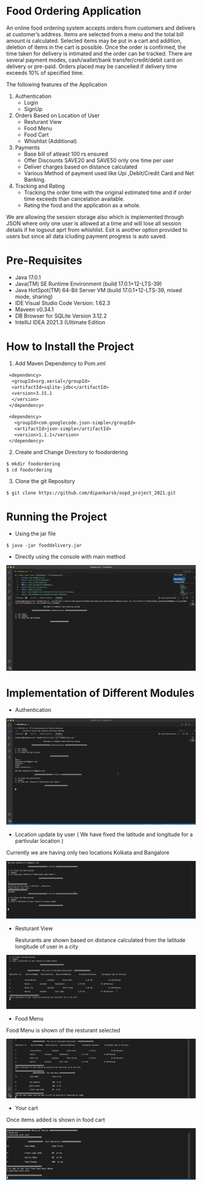 # Food Ordering Application 

An online food ordering system accepts orders from customers and delivers at customer’s
address. Items are selected from a menu and the total bill amount is calculated. Selected items
may be put in a cart and addition, deletion of items in the cart is possible. Once the order is
confirmed, the time taken for delivery is intimated and the order can be tracked. There are
several payment modes, cash/wallet/bank transfer/credit/debit card on delivery or pre-paid.
Orders placed may be cancelled if delivery time exceeds 10% of specified time.

The following features of the Application

1. Authentication
   - Login
   - SignUp
2. Orders Based on Location of User
   - Resturant View
   - Food Menu
   - Food Cart
   - Whishlist (Additional)
3. Payments
   - Base bill of atleast 100 rs ensured
   - Offer Discounts SAVE20 and SAVE50 only one time per user
   - Deliver charges based on distance calculated
   - Various Method of payment used like Upi ,Debit/Credit Card and Net Banking.
4. Tracking and Rating
   - Tracking the order time with the original estimated time and if order time exceeds than cancelation available.
   - Rating the food and the application as a whole.

We are allowing the session storage also which is implemented through JSON where only one user is allowed at a time and will lose all session details if he logsout aprt from whishlist. Exit is another option provided to users but since all data icluding payment progress is auto saved.

# Pre-Requisites

  - Java 17.0.1
  - Java(TM) SE Runtime Environment (build 17.0.1+12-LTS-39)
  - Java HotSpot(TM) 64-Bit Server VM (build 17.0.1+12-LTS-39, mixed mode, sharing)
  - IDE Visual Studio Code Version: 1.62.3
  - Maveen v0.34.1
  - DB Browser for SQLite Version 3.12.2
  - IntelliJ IDEA 2021.3 (Ultimate Edition


# How to Install the Project

 1. Add Maven Dependency to Pom.xml
 ```
  <dependency>
   <groupId>org.xerial</groupId>
   <artifactId>sqlite-jdbc</artifactId>
   <version>3.15.1
   </version>
  </dependency>
 ```
 ``` 
  <dependency>
	<groupId>com.googlecode.json-simple</groupId>
	<artifactId>json-simple</artifactId>
	<version>1.1.1</version>
  </dependency>
 ```
 2. Create and Change Directory to foodordering
 ```
 $ mkdir foodordering
 $ cd foodordering
 ```
 3. Clone the git Repository
 ```
 $ git clone https://github.com/dipankarsk/oopd_project_2021.git
```
# Running the Project

- Using the jar file
```
$ java -jar fooddelivery.jar
```
- Directly using the console with main method


<img src="/resources/1.png"/>

# Implementation of Different Modules

- Authentication
 
 <img src="/resources/2.png"/>

- Location update by user ( We have fixed the latitude and longitude for a partivular location )

 Currently we are having only two locations Kolkata and Bangalore

 <img src="/resources/3.png"/>

- Resturant View
  
  Resturants are shown based on distance calculated from the latitude longitude of user in a city

 <img src="/resources/4.png"/>

- Food Menu

 Food Menu is shown of the resturant selected

 <img src="/resources/5.png"/>

- Your cart

Once items added is shown in food cart

<img src="/resources/6.png"/>